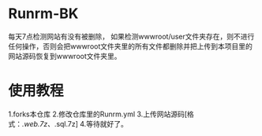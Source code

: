 # Runrm-BK
每天7点检测网站有没有被删除，
如果检测wwwroot/user文件夹存在，则不进行任何操作，否则会把wwwroot文件夹里的所有文件都删除并把上传到本项目里的网站源码恢复到wwwroot文件夹里。
# 使用教程
1.forks本仓库
2.修改仓库里的Runrm.yml
3.上传网站源码[格式：*.web.7z、*.sql.7z]
4.等待就好了。 

